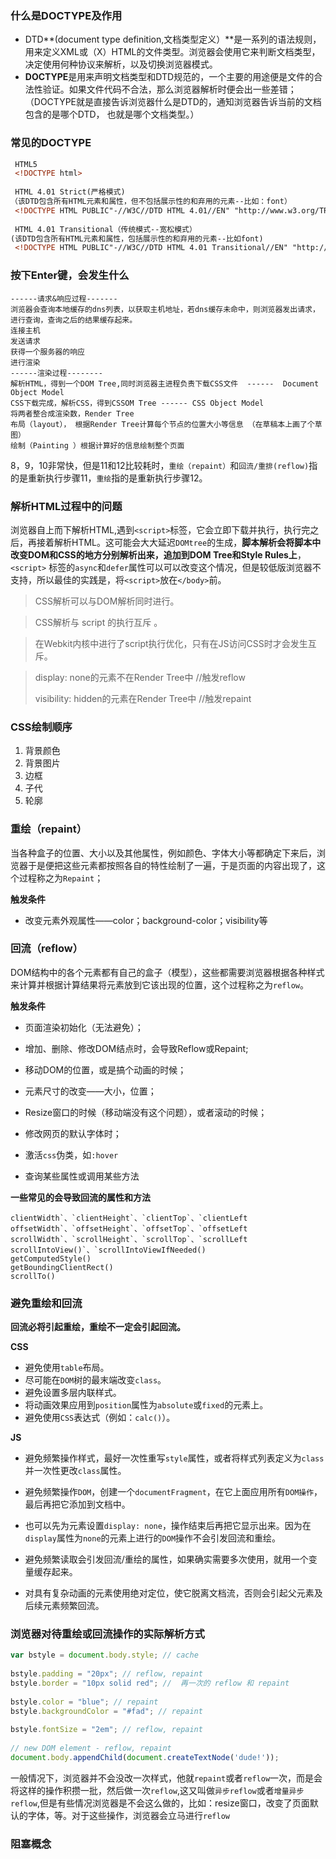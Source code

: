 ###  什么是**DOCTYPE**及作用

- DTD**(document type definition,文档类型定义）**是一系列的语法规则，用来定义XML或（X）HTML的文件类型。浏览器会使用它来判断文档类型，决定使用何种协议来解析，以及切换浏览器模式。
- **DOCTYPE**是用来声明文档类型和DTD规范的，一个主要的用途便是文件的合法性验证。如果文件代码不合法，那么浏览器解析时便会出一些差错；（DOCTYPE就是直接告诉浏览器什么是DTD的，通知浏览器告诉当前的文档包含的是哪个DTD， 也就是哪个文档类型。）

### 常见的DOCTYPE

```html
 HTML5
 <!DOCTYPE html>
 
 HTML 4.01 Strict(严格模式)
（该DTD包含所有HTML元素和属性，但不包括展示性的和弃用的元素--比如：font）
 <!DOCTYPE HTML PUBLIC"-//W3C//DTD HTML 4.01//EN" "http://www.w3.org/TR/html4/strict.dtd">
 
 HTML 4.01 Transitional（传统模式--宽松模式）
(该DTD包含所有HTML元素和属性，包括展示性的和弃用的元素--比如font)
 <!DOCTYPE HTML PUBLIC"-//W3C//DTD HTML 4.01 Transitional//EN" "http://www.w3.org/TR/html4/loose.dtd">
```

### 按下Enter键，会发生什么

```
------请求&响应过程-------
浏览器会查询本地缓存的dns列表，以获取主机地址，若dns缓存未命中，则浏览器发出请求，进行查询，查询之后的结果缓存起来。
连接主机  
发送请求
获得一个服务器的响应
进行渲染
------渲染过程--------
解析HTML，得到一个DOM Tree,同时浏览器主进程负责下载CSS文件  ------  Document Object Model
CSS下载完成，解析CSS，得到CSSOM Tree ------ CSS Object Model
将两者整合成渲染数，Render Tree
布局（layout）， 根据Render Tree计算每个节点的位置大小等信息 （在草稿本上画了个草图）
绘制（Painting ）根据计算好的信息绘制整个页面
```

8，9，10非常快，但是11和12比较耗时，`重绘（repaint）`和`回流/重排(reflow)`指的是重新执行步骤11，`重绘`指的是重新执行步骤12。

### 解析HTML过程中的问题

浏览器自上而下解析HTML,遇到`<script>`标签，它会立即下载并执行，执行完之后，再接着解析HTML。这可能会大大延迟`DOMtree`的生成，**脚本解析会将脚本中改变DOM和CSS的地方分别解析出来，追加到DOM Tree和Style Rules上**，`<script>` 标签的`async`和`defer`属性可以可以改变这个情况，但是较低版浏览器不支持，所以最佳的实践是，将`<script>`放在`</body>`前。

> CSS解析可以与DOM解析同时进行。

> CSS解析与 script 的执行互斥 。

> 在Webkit内核中进行了script执行优化，只有在JS访问CSS时才会发生互斥。

> display: none的元素不在Render Tree中    //触发reflow
>
> visibility: hidden的元素在Render Tree中  //触发repaint

### CSS绘制顺序

1. 背景颜色
2. 背景图片
3. 边框
4. 子代
5. 轮廓

### 重绘（repaint）

当各种盒子的位置、大小以及其他属性，例如颜色、字体大小等都确定下来后，浏览器于是便把这些元素都按照各自的特性绘制了一遍，于是页面的内容出现了，这个过程称之为`Repaint`；

**触发条件**

- 改变元素外观属性——color；background-color；visibility等

### 回流（reflow）

DOM结构中的各个元素都有自己的盒子（模型），这些都需要浏览器根据各种样式来计算并根据计算结果将元素放到它该出现的位置，这个过程称之为`reflow`。

**触发条件**

- 页面渲染初始化（无法避免）；

- 增加、删除、修改DOM结点时，会导致Reflow或Repaint;

- 移动DOM的位置，或是搞个动画的时候；

- 元素尺寸的改变——大小，位置；

- Resize窗口的时候（移动端没有这个问题），或者滚动的时候；

- 修改网页的默认字体时；
- 激活`css`伪类，如`:hover`
- 查询某些属性或调用某些方法

**一些常见的会导致回流的属性和方法**

```
clientWidth`、`clientHeight`、`clientTop`、`clientLeft
offsetWidth`、`offsetHeight`、`offsetTop`、`offsetLeft
scrollWidth`、`scrollHeight`、`scrollTop`、`scrollLeft
scrollIntoView()`、`scrollIntoViewIfNeeded()
getComputedStyle()
getBoundingClientRect()
scrollTo()
```

### 避免重绘和回流

**回流必将引起重绘，重绘不一定会引起回流。**

**CSS**

- 避免使用`table`布局。
- 尽可能在`DOM`树的最末端改变`class`。
- 避免设置多层内联样式。
- 将动画效果应用到`position`属性为`absolute`或`fixed`的元素上。
- 避免使用`CSS`表达式（例如：`calc()`）。

**JS**

- 避免频繁操作样式，最好一次性重写`style`属性，或者将样式列表定义为`class`并一次性更改`class`属性。

- 避免频繁操作`DOM`，创建一个`documentFragment`，在它上面应用所有`DOM操作`，最后再把它添加到文档中。

- 也可以先为元素设置`display: none`，操作结束后再把它显示出来。因为在`display`属性为`none`的元素上进行的`DOM`操作不会引发回流和重绘。

- 避免频繁读取会引发回流/重绘的属性，如果确实需要多次使用，就用一个变量缓存起来。

- 对具有复杂动画的元素使用绝对定位，使它脱离文档流，否则会引起父元素及后续元素频繁回流。

  

### 浏览器对待重绘或回流操作的实际解析方式

```js
var bstyle = document.body.style; // cache
 
bstyle.padding = "20px"; // reflow, repaint
bstyle.border = "10px solid red"; //  再一次的 reflow 和 repaint
 
bstyle.color = "blue"; // repaint
bstyle.backgroundColor = "#fad"; // repaint
 
bstyle.fontSize = "2em"; // reflow, repaint
 
// new DOM element - reflow, repaint
document.body.appendChild(document.createTextNode('dude!'));
```

一般情况下，浏览器并不会没改一次样式，他就`repaint`或者`reflow`一次，而是会将这样的操作积攒一批，然后做一次`reflow`,这又叫做`异步reflow`或者`增量异步reflow`,但是有些情况浏览器是不会这么做的，比如：resize窗口，改变了页面默认的字体，等。对于这些操作，浏览器会立马进行`reflow`

### 阻塞概念

**<script>标签包含内联脚本和外部脚本**

- 首屏时间和`DomContentLoad`事件没有必然的先后关系
- 所有CSS尽早加载是减少首屏时间的最关键
- `JS`的下载和执行会阻塞`Dom`树的构建（严谨地说是中断了Dom树的更新），所以script标签放在首屏范围内的HTML代码段里会截断首屏的内容。
- `<script>`标签放在`body`底部，做与不做`async`或者`defer`处理，都不会影响首屏时间，但影响`DomContentLoad`和`load`的时间，进而影响依赖他们的代码的执行的开始时间。

**script标签的位置是否影响首屏时间** 

**不影响**；（如果这里里的首屏指的是页面从白板变成网页画面——也就是第一次Painting），但`有可能`截断首屏的内容，使其只显示上面一部分。

对于`有可能`的解释：如果`JS`下载比`CSS`还要快,或者`<script>`标签不在第一屏`html`里，实际上是不影响的。

PS:从性能最优的角度考虑，即使在`body`最底部的`<script>`标签也会拖慢首屏出来的速度，因为浏览器在最一开始就会请求它对应的`JS`文件，而这就占用了有限的`TCP`连接树、带宽甚至运行它所需要的`CPU`

### requestAnimationFrame

```js
function doubleHeight(element) {
  var currentHeight = element.clientHeight;
  element.style.height = (currentHeight * 2) + 'px';
}
elements.forEach(doubleHeight);
```

上面代码使用循环操作，但是读写操作是连续的，会在短时间内触发大量的重新渲染，可采用`requestAnimationFrame`进行优化,让读写操作分离

```javascript
function doubleHeight(element) {
  var currentHeight = element.clientHeight;
  window.requestAnimationFrame(function () {
    element.style.height = (currentHeight * 2) + 'px';
  });
}
elements.forEach(doubleHeight);
```

页面滚动事件`scroll`的监听函数，鼠标相关监听函数均合适用`requestAnimationFrame`进行优化，退迟到下一次渲染

```javascript
$(window).on('scroll', function() {
   window.requestAnimationFrame(scrollHandler);
});
```

最适合的场景还是网页动画操作

### requestIdleCallback

它指定只有当一帧的末尾有空闲时间，才会执行回调函数。

> requestIdleCallback(fn, 5000);  //表示函数`fn`会在5000毫秒以后执行

### 浏览器进程及职责

**主进程 Browser Process**

> 负责浏览器界面的显示与交互。各个页面的管理,创建和销毁其他进程。网络的资源管理、下载等。

**第三方插件进程 Plugin Process**

> 每种类型的插件对应一个进程,仅当使用该插件时才创建。

**GPU进程 Render Process**

> 最多只有一个,用于 3D 绘制等

**渲染进程 Render Process**

> 称为浏览器渲染进程或浏览器内核,内部是多线程的。主要负责页面渲染,脚本执行,事件处理等。

### 渲染进程

浏览器渲染是多线程的,主要包含`GUI渲染线程`、`JS引擎线程`、`事件触发线程`、`定时触发器线程`、`异步HTTP请求线程`

**GUI渲染线程**

- 负责渲染浏览器界面,解析 HTML,CSS,构建 DOM 树和 RenderObject 树,布局和绘制等。
- 当界面需要重绘（Repaint）或由于某种操作引发回流(reflow)时,该线程就会执行。
- GUI 渲染线程与 JS 引擎线程是互斥的,当 JS 引擎执行时 GUI 线程会被挂起（相当于被冻结了）,GUI 更新会被保存在一个队列中等到 JS 引擎空闲时立即被执行。

**JS引擎线程**

- 也成为`JS`内核，主要负责处理`Javascript`脚本程序
- 解析`JS`脚本，运行代码
- JS 引擎一直等待着任务队列中任务的到来,然后加以处理,一个 Tab 页（renderer 进程）中无论什么时候都只有一个 JS 线程在运行 JS 程序
- JS执行的时间过长会导致页面渲染加载阻塞

**事件触发线程**

- 归属于浏览器而不是`JS`引擎，来控制事件循环
- 当`JS`代码`setTimeout`,或者鼠标点击、`Ajax`请求时，会将对应任务添加到事件任务中，当对应事件符合触发条件被触发时，该线程会将事件添加到待处理队列的队尾，等待`JS`引擎处理。

**定时触发器线程**

-  `setInterval` 与 `setTimeout` 所在线程
- W3C 在 HTML 标准中规定,规定要求 setTimeout 中低于 4ms 的时间间隔算为 4ms。

**异步HTTP请求线程**

- 在` XMLHttpRequest` 在连接后是通过浏览器新开一个线程请求。
- 将检测到状态变更时,如果设置有回调函数,异步线程就产生状态变更事件,将这个回调再放入事件队列中。再由 JavaScript 引擎执行。

### 为甚么JavaScript要是单线程的

如果`JavaScript`是多线程操作`UI DOM`,就会出现UI操作的冲突；如果 `JavaScript` 是多线程的话,在多线程的交互下,处于 UI 中的 DOM 节点就可能成为一个临界资源。

### 为甚么JS阻塞页面加载

由于`JavaScript`是可以操作`DOM`的，如果在修改这些元素的同时渲染页面，那么渲染前后的元素可能会不一致，为了防止渲染出现不可预估的结果，浏览器设置`GUI线程`和`JS引擎线程`为互斥的关系。

当`JS引擎`执行时，`GUI线程`会被挂起，`GUI`更新会被保存在一个队列中等到引擎线程空闲时立即被执行。

因此，如果`JS`执行的时间过长，会造成页面渲染不连贯，导致页面渲染加载阻塞。

### CSS是否会造成阻塞

从浏览器渲染流程可以知道，`DOM` 和` CSSOM` 通常是并行构建的,所以 **CSS 加载不会阻塞 DOM 的`解析`**。

但是，由于`Render Tree`是依赖于`DOM Tree`和`CSSOM Tree`的，也就是必须要等到`CSS`资源加载完成才能完成`Render Tree`的构建。所以**CSS加载会阻塞DOM的`渲染`**

基于`GUI线程`和`JS引擎线程`为互斥的关系，`CSS`会在`JS`加载执行前就执行完毕，所以**CSS会阻塞JS的执行**

### DOMContentLoaded和Load的区别

- 当 `DOMContentLoaded` 事件触发时,仅当 `DOM` 解析完成后,不包括样式表,图片。基于 **CSS 加载会阻塞 Dom 的渲染和后面 js 的执行,js 会阻塞 Dom 解析**这两个结论，可以总结出：当文档中没有脚本时,浏览器解析完文档便能触发 `DOMContentLoaded` 事件。如果文档中包含脚本,则脚本会阻塞文档的解析,而脚本需要等 CSSOM 构建完成才能执行。在任何情况下,**DOMContentLoaded 的触发不需要等待图片等其他资源加载完成**
- 当`Load`时间触发时，表示页面上所有的`DOM`、`CSS`、图片、脚本等资源已经加载完毕
- 通常情况下`Load`晚于`DOMContentLoaded`

### 什么是CRP,即关键渲染路径(Critical Rendering Path)

关键渲染路径是浏览器将 HTML CSS JavaScript 转换为在屏幕上呈现的像素内容所经历的一系列步骤。也就是我们上面说的浏览器渲染流程。换句话说就是**网页内容接收到渲染成图像之间的步骤**

为尽快完成首次渲染,我们需要最大限度减小以下三种可变因素:

- 关键资源的数量: 可能阻止网页首次渲染的资源。
- 关键路径长度: 获取所有关键资源所需的往返次数或总时间。
- 关键字节: 实现网页首次渲染所需的总字节数,等同于所有关键资源传送文件大小的总和。

1. DOM优化
   - 删除不必要的代码和注释，空格，尽量做到文件最小化
   - 利用GZIP
   - 结合HTTP缓存策略

2. CSSOM优化
   - 减少关键CSS元素的数量
   - 使用media字段，固定一些CSS的加载时机，防止部分CSS阻止渲染

3. JS优化
   - async: 当我们在 script 标记添加 async 属性以后,浏览器遇到这个 script 标记时会继续解析 DOM,同时脚本也不会被 CSSOM 阻止,即不会阻止 CRP。
   - defer: 与 async 的区别在于,脚本需要等到文档解析后（ DOMContentLoaded 事件前）执行,而 async 允许脚本在文档解析时位于后台运行（两者下载的过程不会阻塞 DOM,但执行会）。
   - 当我们的脚本不会修改 DOM 或 CSSOM 时,推荐使用 async 。
   - 预加载 —— preload & prefetch 。(预加载是牺牲前端性能，换取用户体验，使用户的操作得到最快的反映。)
   - DNS 预解析 —— dns-prefetch 。

PS:预解析的实现

用meta信息来告知浏览器, 当前页面要做DNS预解析

> <meta http-equiv="x-dns-prefetch-control" content="on" />

在页面header中使用link标签来强制对DNS预解析: 

> <link rel="dns-prefetch" href="http://bdimg.share.baidu.com" />

注：dns-prefetch需慎用，多页面重复DNS预解析会增加重复DNS查询次数。

### defer和async的区别

1. #### <script src="script.js">

   没有任何属性的时候，浏览器会`立即`加载并执行指定的脚本，“立即”指的是在渲染该 script 标签之下的文档元素之前,也就是说不等待后续载入的文档元素

2. #### <script async src="script.js">

   有`async`，加载和渲染后续文档元素的过程将和该脚本并行进行(异步)

3. #### <script defer src="myscript.js">

   有`defer`，加载后续文档的过程将和该脚本并行进行（异步），但是脚本的执行要在所有元素解析完成之后，`DOMContentLoaded`事件触发之前完成

![](https://segmentfault.com/img/bVWhRl?w=801&h=814)

蓝色线代表网络读取,红色线代表执行时间,都是针对脚本的。绿色线代表 HTML 解析

**结论**

 - 在网络读取方面相较于HTML解析都是异步的
 - 执行的时机不同，`defer`更接近我们对于脚本的加载和执行要求
 - `defer`是按照加载顺序执行脚本的；`async`是乱序执行的，加载和执行是紧紧挨着的，即加载完成就会执行

### 什么是渲染层合并

对页面中 DOM 元素的绘制是在多个层上进行的。在每个层上完成绘制过程之后，浏览器会将所有层按照合理的顺序合并成一个图层，然后显示在屏幕上。对于有位置重叠的元素的页面，这个过程尤其重要，因为一旦图层的合并顺序出错，将会导致元素显示异常。

在每个层上完成绘制过程之后,浏览器会将绘制的位图发送给 GPU 绘制到屏幕上,将所有层按照合理的顺序合并成一个图层,然后在屏幕上呈现。

在实际场景下，大致会出现三种常见的渲染流程

![](https://image-static.segmentfault.com/677/692/67769221-5ac9c9fd27c9f_articlex)



### 参考连接

- [从浏览器多进程到JS单线程，JS运行机制最全面的一次梳理](https://segmentfault.com/a/1190000012925872)
- [网页性能管理详解](http://www.ruanyifeng.com/blog/2015/09/web-page-performance-in-depth.html)
- [浏览器渲染页面过程与页面优化](https://segmentfault.com/a/1190000010298038)
- [浏览器渲染流程&Composite（渲染层合并）简单总结][https://blog.csdn.net/weixin_34268310/article/details/88859536]
- [聊一聊前端性能优化 CRP]( https://mp.weixin.qq.com/s?__biz=MzI4NDYxNTM0OQ==&mid=2247485589&idx=1&sn=dfd1dab5e639646c61459cc9e81de61e&chksm=ebf9ff4fdc8e76591afd28e4ed6350dd1332c934119eb7f3493b24ca15ebacce6cc28d645783&scene=126&sessionid=1598235005&key=4dcdc0acef2a28ea18a7c9004252826242b44e93f6f3e319809569bee0bf90eb2a3bf61a10145688c950e896edc364d1ba5afd9bcabe2883a7ef7bacaa130e0875ccdeb5c81500fe3889ba76b5b6f82dcb615464c70aeaf7a8c935ae556e79647f652e42b8947bf38d93604bf00f8e89ca6ee87298cc45cf76af73214bba473f&ascene=1&uin=MjY4MjgxMzY1Nw%3D%3D&devicetype=Windows+10+x64&version=62090529&lang=zh_CN&exportkey=A7PJkZq2bKN1wSUekkUqp1M%3D&pass_ticket=nE5OdrqYe5k78CQukn2saMJ%2B1h9T%2FWCuNCQ6AxfkHSShVTePhvS19gB7zvdsjvCy )
- [前端页面性能参数搜集](https://www.cnblogs.com/strick/p/5750022.html)

